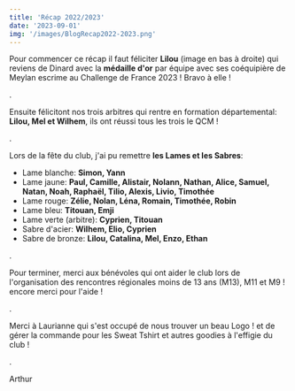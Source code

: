 ```yaml
---
title: 'Récap 2022/2023'
date: '2023-09-01'
img: '/images/BlogRecap2022-2023.png'
---
```


Pour commencer ce récap il faut féliciter **Lilou** (image en bas à droite) qui reviens de Dinard avec la **médaille d'or** par équipe avec ses coéquipière de Meylan escrime au Challenge de France 2023 ! Bravo à elle !  

.


Ensuite félicitont nos trois arbitres qui rentre en formation départemental: **Lilou, Mel et Wilhem**, ils ont réussi tous les trois le QCM !  

.

Lors de la fête du club, j'ai pu remettre **les Lames et les Sabres**:

- Lame blanche: **Simon, Yann**
- Lame jaune: **Paul, Camille, Alistair, Nolann, Nathan, Alice, Samuel, Natan, Noah, Raphaël, Tilio, Alexis, Livio, Timothée**
- Lame rouge: **Zélie, Nolan, Léna, Romain, Timothée, Robin**
- Lame bleu: **Titouan, Emji**
- Lame verte (arbitre): **Cyprien, Titouan**
- Sabre d'acier: **Wilhem, Elio, Cyprien**
- Sabre de bronze: **Lilou, Catalina, Mel, Enzo, Ethan**

.


Pour terminer, merci aux bénévoles qui ont aider le club lors de l'organisation des rencontres régionales moins de 13 ans (M13), M11 et M9 ! encore merci pour l'aide !

.


Merci à Laurianne qui s'est occupé de nous trouver un beau Logo ! et de gérer la commande pour les Sweat Tshirt et autres goodies à l'effigie du club !

.


Arthur